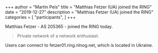 +++
author = "Martin Pels"
title = "Matthias Fetzer (UA) joined the RING"
date = "2019-12-27"
description = "Matthias Fetzer (UA) joined the RING"
categories = [
    "participants",
]
+++

Matthias Fetzer - AS 205365 - joined the RING today.

> Private network of a network enthusiast.

Users can connect to fetzer01.ring.nlnog.net, which is located in Ukraine.

